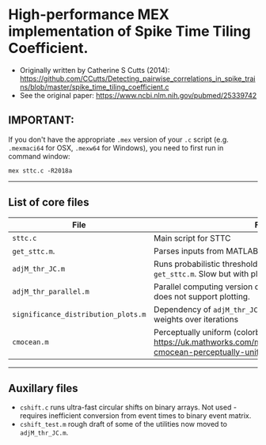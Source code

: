 # High-performance MEX implementation of Spike Time Tiling Coefficient.
 
 *   Originally written by Catherine S Cutts (2014): https://github.com/CCutts/Detecting_pairwise_correlations_in_spike_trains/blob/master/spike_time_tiling_coefficient.c
 *   See the original paper: https://www.ncbi.nlm.nih.gov/pubmed/25339742

## IMPORTANT:

If you don't have the appropriate `.mex` version of your `.c` script (e.g. `.mexmaci64` for OSX, `.mexw64` for Windows), you need to first run in command window:

`mex sttc.c -R2018a`

---
## List of core files ##
|File            |Function      |
| ----------------|-------------|
| `sttc.c`        | Main script for STTC |
| `get_sttc.m`.   | Parses inputs from MATLAB and passes them to `sttc.c`| 
| `adjM_thr_JC.m` | Runs probabilistic thresholding of adjacency matrix output by `get_sttc.m`. Slow but with plots for troubleshooting.|
| `adjM_thr_parallel.m` | Parallel computing version of `adjM_thr_JC.m`. **Much** faster but does not support plotting.
| `significance_distribution_plots.m`| Dependency of `adjM_thr_JC.m`, plots the evolution of threshold weights over iterations|
| `cmocean.m`| Perceptually uniform (colorblind friendly) colormaps. See: https://uk.mathworks.com/matlabcentral/fileexchange/57773-cmocean-perceptually-uniform-colormaps.

---
## Auxillary files ##
* `cshift.c` runs ultra-fast circular shifts on binary arrays. Not used - requires inefficient conversion from event times to binary event matrix.
* `cshift_test.m` rough draft of some of the utilities now moved to `adjM_thr_JC.m`.

